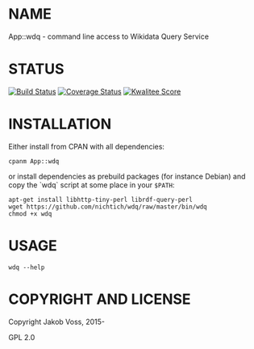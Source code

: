 # NAME

App::wdq - command line access to Wikidata Query Service

# STATUS

[![Build Status](https://travis-ci.org/nichtich/wdq.png)](https://travis-ci.org/nichtich/wdq)
[![Coverage Status](https://coveralls.io/repos/nichtich/App-wdq/badge.png)](https://coveralls.io/r/nichtich/App-wdq)
[![Kwalitee Score](http://cpants.cpanauthors.org/dist/App-wdq.png)](http://cpants.cpanauthors.org/dist/App-wdq)

# INSTALLATION

Either install from CPAN with all dependencies:

    cpanm App::wdq

or install dependencies as prebuild packages (for instance Debian) and copy
the \`wdq\` script at some place in your `$PATH`:

    apt-get install libhttp-tiny-perl librdf-query-perl
    wget https://github.com/nichtich/wdq/raw/master/bin/wdq
    chmod +x wdq

# USAGE

    wdq --help

# COPYRIGHT AND LICENSE

Copyright Jakob Voss, 2015-

GPL 2.0
